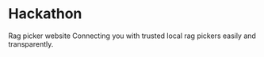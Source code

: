 # Hackathon
Rag picker website
Connecting you with trusted local rag pickers easily and transparently.
